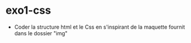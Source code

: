 # exo1-css

- Coder la structure html et le Css
  en s'inspirant de la maquette
  fournit dans le dossier "img"
